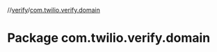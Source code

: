 //[verify](index.md)/[com.twilio.verify.domain](com.twilio.verify.domain.md)



# Package com.twilio.verify.domain  

